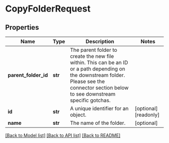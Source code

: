 # CopyFolderRequest


## Properties
Name | Type | Description | Notes
------------ | ------------- | ------------- | -------------
**parent_folder_id** | **str** | The parent folder to create the new file within. This can be an ID or a path depending on the downstream folder. Please see the connector section below to see downstream specific gotchas. | 
**id** | **str** | A unique identifier for an object. | [optional] [readonly] 
**name** | **str** | The name of the folder. | [optional] 

[[Back to Model list]](../../README.md#documentation-for-models) [[Back to API list]](../../README.md#documentation-for-api-endpoints) [[Back to README]](../../README.md)


